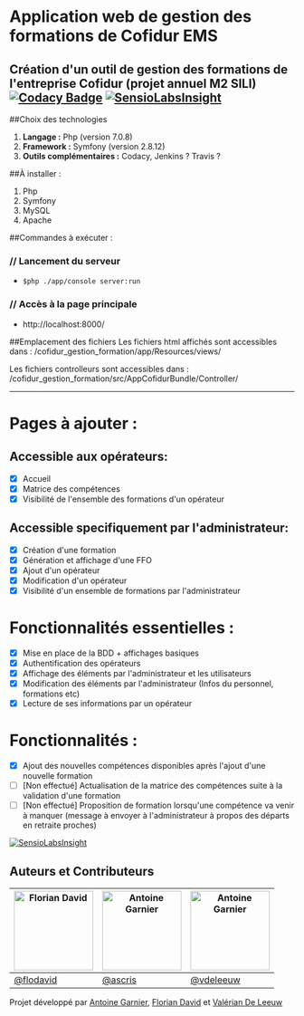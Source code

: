 # Application web de gestion des formations de Cofidur EMS
Création d'un outil de gestion des formations de l'entreprise Cofidur (projet annuel M2 SILI)
[![Codacy Badge](https://api.codacy.com/project/badge/Grade/f8744b5c39a7407a965fe3c1b7851c78)](https://www.codacy.com/app/flodavid/cofidur_gestion_formation?utm_source=github.com&amp;utm_medium=referral&amp;utm_content=TheGuysBrushes/cofidur_gestion_formation&amp;utm_campaign=Badge_Grade) [![SensioLabsInsight](https://insight.sensiolabs.com/projects/cc5f88fb-2df6-438d-99f2-bea76cbb2653/mini.png)](https://insight.sensiolabs.com/projects/cc5f88fb-2df6-438d-99f2-bea76cbb2653)
---

##Choix des technologies

1. **Langage :** Php (version 7.0.8)
2. **Framework :** Symfony (version 2.8.12)
3. **Outils complémentaires :** Codacy, Jenkins ? Travis ?

##À installer :

1. Php
2. Symfony
3. MySQL
4. Apache

##Commandes à exécuter :

### // Lancement du serveur
- `$php ./app/console server:run`

### // Accès à la page principale
- http://localhost:8000/

##Emplacement des fichiers
Les fichiers html affichés sont accessibles dans :
	/cofidur_gestion_formation/app/Resources/views/

Les fichiers controlleurs sont accessibles dans :
	/cofidur_gestion_formation/src/AppCofidurBundle/Controller/

---

# Pages à ajouter :
## Accessible aux opérateurs:
- [X] Accueil
- [X] Matrice des compétences
- [X] Visibilité de l'ensemble des formations d'un opérateur

## Accessible specifiquement par l'administrateur:
- [x] Création d'une formation
- [x] Génération et affichage d'une FFO
- [x] Ajout d'un opérateur
- [x] Modification d'un opérateur
- [x] Visibilité d'un ensemble de formations par l'administrateur

# Fonctionnalités essentielles :
- [X] Mise en place de la BDD + affichages basiques
- [X] Authentification des opérateurs
- [X] Affichage des éléments par l'administrateur et les utilisateurs
- [X] Modification des éléments par l'administrateur (Infos du personnel, formations etc)
- [X] Lecture de ses informations par un opérateur

# Fonctionnalités :
- [X] Ajout des nouvelles compétences disponibles après l'ajout d'une nouvelle formation
- [ ] [Non effectué] Actualisation de la matrice des compétences suite à la validation d'une formation
- [ ] [Non effectué] Proposition de formation lorsqu'une compétence va venir à manquer (message à envoyer à l'administrateur à propos des départs en retraite proches)

[![SensioLabsInsight](https://insight.sensiolabs.com/projects/cc5f88fb-2df6-438d-99f2-bea76cbb2653/big.png)](https://insight.sensiolabs.com/projects/cc5f88fb-2df6-438d-99f2-bea76cbb2653)


## Auteurs et Contributeurs

[<img alt="Florian David" src="https://avatars0.githubusercontent.com/u/11854849" width="140">](https://flodavid.github.io) | [<img alt="Antoine Garnier" src="https://avatars3.githubusercontent.com/u/15716032" width="140">](https://github.com/ascris) | [<img alt="Antoine Garnier" src="https://avatars2.githubusercontent.com/u/17699276" width="140">](https://github.com/vdeleeuw)
----------------------------------|-------------------------------------------------|----------------------------------------|
[@flodavid](https://flodavid.github.io) | [@ascris](https://github.com/ascris) | [@vdeleeuw](https://github.com/vdeleeuw)

  
Projet développé par [Antoine Garnier](https://github.com/ascris), [Florian David](https://github.com/flodavid) et [Valérian De Leeuw](https://github.com/vdeleeuw)
